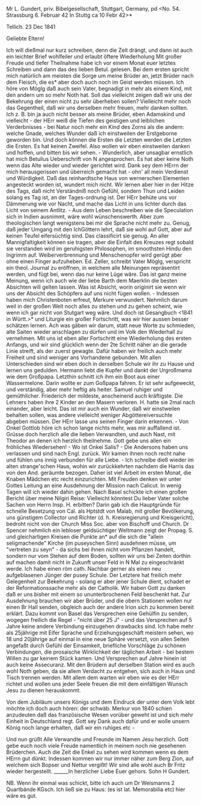Mr L. Gundert, priv. Bibelgesellschaft, Stuttgart, Germany, pd <No. 54. Strassburg 6. Februar 42 In Stuttg ca 10 Febr 42>*

 Tellich. 23 Dec 1841

Geliebte Eltern!

Ich will dießmal nur kurz schreiben, denn die Zeit drängt, und dann ist auch ein leichter Brief wohlfeiler und erlaubt öftere Wiederholung Mit großer Freude und tiefer Theilnahme habe ich vor einem Monat euer letztes Schreiben und dann das des lieben Betul. gelesen. Bei dem ersten spricht mich natürlich am meisten die Sorge um meine Brüder an, jetzt Brüder nach dem Fleisch, die es* aber doch auch noch im Geist werden müssen. Ich höre von Möglg daß auch sein Vater, begnadigt in mehr als einem Kind, mit den andern um so mehr Noth hat. Soll das vielleicht zeigen daß wir uns der Bekehrung der einen nicht zu sehr überheben sollen? Vielleicht mehr noch das Gegentheil, daß wir uns derselben mehr freuen, mehr danken sollten. Ich z. B. bin ja auch nicht besser als meine Brüder, eben Adamskind und vielleicht - der HErr weiß die Tiefen des geistigen und leiblichen Verderbnisses - bei Natur noch mehr ein Kind des Zorns als die andern: welche Gnade, welches Wunder daß ich einstweilen der Erstgeborne geworden bin. Und doch können die Ersten die Letzten werden die Letzten die Ersten. Es hat keinen Zweifel. Also wollen wir eben einstweilen danken und hoffen, und bitten bis wir sehen. - Wunderlich, aber unsagbar ernstlich hat mich Betulius Ueberschrift von N angesprochen. Es hat aber keine Noth wenn das Alte wieder und wieder gerichtet wird. Dank sey dem HErrn der mich herausgerissen und überreich gemacht hat - ohn' all mein Verdienst und Würdigkeit. Daß das reinhardtsche Haus von wernerschen Elementen angesteckt worden ist, wundert mich nicht. Wir lernen aber hier in der Hitze des Tags, daß nicht Verständniß noch Gefühl, sondern Thun und Leiden solang es Tag ist, an der Tages-ordnung ist. Der HErr behüte uns vor Dämmerung wie vor Nacht, und mache das Licht in uns lichter durch das Licht von seinem Antlitz. - Aus dem Leben beschreiben wie die Speculation sich in Indien ausnimmt, wäre wohl wünschenswerth. Aber zum theologischen langt wenigstens bei mir die Sprache nicht mehr zu. Genug, daß jeder Umgang mit den IchGöttern lehrt, daß sie wohl auf Gott, aber auf keinen Teufel eifersüchtig sind. Das classificirt sie genug. An aller Mannigfaltigkeit können sie tragen, aber die Einfalt des Kreuzes regt sobald sie verstanden wird im geruhigsten Philosophen, im smoothsten Hindu den Ingrimm auf. Weiberverbrennung und Menschenopfer wird gerügt aber ohne einen Finger aufzuheben. Ed. Zeller, schreibt Vater Möglg, verspricht ein theol. Journal zu eröffnen, in welchem alle Meinungen repräsentirt werden, und fügt bei, wenn das nur keine Lüge wäre. Das ist ganz meine Meinung, wenn ich auch wie der liebe Barth dem Maerklin die besten Absichten will gelten lassen. Was ist Absicht, worin originirt sie wenn wir uns der Absicht des Schöpfers auf uns nicht fügen wollen. - Indessen haben mich Christenboten erfreut, Merkure verwundert. Nehmlich darum weil in der großen Welt noch alles zu stehen und zu gehen scheint, wie wenn ich gar nicht von Stutgart weg wäre. Und doch ist Gesangbuch <1841 in Württ.>* und Liturgie ein großer Fortschritt, was wir hier aussen besser schätzen lernen. Ach was gäben wir darum, statt neue Worte zu schmieden, alte Saiten wieder anschlagen zu dürfen und im Volk den Wiederhall zu vernehmen. Mit uns ist eben aller Fortschritt eine Wiederholung des ersten Anfangs, und wir sind glücklich wenn der 2te Schritt näher an die gerade Linie streift, als der zuerst gewagte. Dafür haben wir freilich auch mehr Freiheit und sind weniger ans Vorhandene gebunden. Mit allen Unterschieden sind wir eben doch in derselben Schule wir ihr zu Hause und lernen uns gedulden. Hermann liebt die Kupfer und dankt der Urgroßmama wie dem Großpapa. Letzthin schnitt ich ihm ein Boot aus einer Wassermelone. Darin wollte er zum Goßpapa fahren. Er ist sehr aufgeweckt, und verständig, aber mehr heftig als heiter. Samuel ruhiger und gemüthlicher. Friederich der mildeste, anscheinend auch kräftigste. Die Lehners haben ihre 2 Kinder an den Masern verloren. H. hatte sie 2mal nach einander, aber leicht. Das ist mir auch ein Wunder, daß wir einstweilen behalten sollen, was andere vielleicht weniger Abgöttereiversuchte abgeben müssen. Der HErr lasse uns seinen Finger darin erkennen. - Von Onkel Gottlob höre ich schon lange nichts mehr, was mir auffallend ist. Grüsse doch herzlich alle die lieben Verwandten, und auch Nast, mit Theodor an denen ich herzlich theilnehme. Gott gebe uns allen ein fröhliches Wiedersehen! - Wo ist Onkel Salis? - Die Andersons haben uns verlassen und sind nach Engl. zurück. Wir kamen ihnen noch recht nahe und fühlen uns innig verbunden für alle Liebe. - Ich schreibe dieß wieder im alten strange'schen Haus, wohin wir zurückkehrten nachdem die Harris das von den And. geräumte bezogen. Daher ist viel Arbeit im ersten Monat, die Knaben Mädchen etc recht einzurichten. Mit Freuden denken wir unter Gottes Leitung an eine Ausdehnung der Mission nach Calicut. In wenig Tagen will ich wieder dahin gehen. Nach Basel schickte ich einen großen Bericht über meine Nilgiri Reise: Vielleicht könntest Du lieber Vater solche Sachen von Herrn Insp. H. erbitten? Darin gab ich die Hauptgründe für schnelle Besetzung von Cal. als Hptstdt von Malab, mit großer Bevölkerung, uns günstigem Collector und Richter (d. h. Kreisregierung und Kreisgericht), bedroht nicht von der Church Miss Soc. aber von Bischoff und Church. Dr Spencer nehmlich ein lebloser geldsüchtiger Weltmann zeigt der Propag. S. und gleichartigen Kreisen die Punkte an* auf die sich die "allein seligmachende" Kirche (im puseyschen Sinn) ausdehnen müsse, um "vertreten zu seyn" - da sichs bei ihnen nicht vom Pflanzen handelt, sondern nur vom Stehen auf dem Boden, sollten wir uns bei Zeiten dorthin auf machen damit nicht in Zukunft unser Feld in N Mal zu eingeschränkt werde. Ich habe einen röm cath. Nachbar gerner als einen neu aufgeblasenen Jünger der pusey Schule. Der Letztere hat freilich mehr Gelegenheit zur Bekehrung - solang er aber jener Schule dient, schadet er der Reformationssache mehr als der Catholik. Wir haben Gott zu danken daß er uns bisher mit einem so ununterbrochenen Feld beschenkt hat. Zur Ausdehnung brauchen wir aber Brüder, und die obern Stationen wollen nur einen Br Hall senden, obgleich auch der andere Irion sich zu kommen bereit erklärt. Dazu kommt von Basel das Versprechen eine Gehülfin zu senden, wogegen freilich die Regel - "nicht über 25 J" - und das Versprechen auf 5 Jahre keine andere Verbindung einzugehen drawbacks sind. Ich habe mehr als 25jährige mit Eifer Sprache und Erziehungsgeschäft meistern sehen, wo 18 und 20jährige auf einmal in eine neue Sphäre versetzt, von allen Seiten angefaßt durch Gefühl der Einsamkeit, briefliche Vorschläge zu schönen Verbindungen, die prosaische Wirklichkeit der täglichen Arbeit - bei bestem Willen zu gar keinem Stück kamen. Und Versprechen auf Jahre hinein ist auch keine Assecuranz. Mit den Brüdern auf derselben Station wird es auch wohl Noth geben, da sie allem Verdacht zu entgehen, sich auch in Haus und Tisch trennen werden. Mit allem dem warten wir eben wie es der HErr richtet und wollen uns jeder Seele freuen die mit dem einfältigen Wunsch Jesu zu dienen herauskommt.

Von dem Jubiläum unsers Königs und dem Eindruck der unter dem Volk lebt möchte ich doch auch hören: der schwäb. Merkur von 1840 schien anzudeuten daß das französische Wesen vorüber geweht ist und sich mehr Einheit in Deutschland regt. Gott sey Dank auch dafür und er wolle unsern König noch lange erhalten, daß wir ein ruhiges etc -

Und nun grüßt Alle Verwandte und Freunde im Namen Jesu herzlich. Gott gebe euch noch viele Freude namentlich in meinem noch nie gesehenen Brüderchen. Auch die Zeit die Enkel zu sehen wird kommen wenn es dem HErrn gut dünkt. Indessen kommen wir nur immer näher zum Berg Zion, auf welchem sich Bopser und Nettur vergißt! Wir sind alle wohl auch Br Fritz wieder hergestellt. ______In herzlicher Liebe Euer gehors. Sohn H Gundert.

NB. Wenn ihr einmal was schickt, bitte ich auch um Dr Weismanns 2 Quartbände KGsch. Ich ließ sie zu Haus: (es ist lat. Memorabilia etc) hier wäre es gut.
